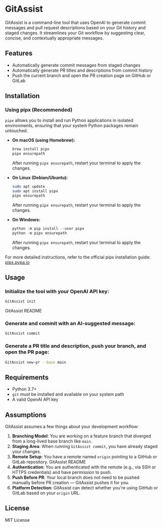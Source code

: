# GitAssist
GitAssist is a command-line tool that uses OpenAI to generate commit messages and pull
request descriptions based on your Git history and staged changes. It streamlines your Git
workflow by suggesting clear, concise, and contextually appropriate messages.
## Features
- Automatically generate commit messages from staged changes
- Automatically generate PR titles and descriptions from commit history
- Push the current branch and open the PR creation page on GitHub or GitLab
## Installation
### Using pipx (Recommended)

`pipx` allows you to install and run Python applications in isolated environments, ensuring that your system Python packages remain untouched.

- **On macOS (using Homebrew):**

  ```bash
  brew install pipx
  pipx ensurepath
  ```

  After running `pipx ensurepath`, restart your terminal to apply the changes.

- **On Linux (Debian/Ubuntu):**

  ```bash
  sudo apt update
  sudo apt install pipx
  pipx ensurepath
  ```

  After running `pipx ensurepath`, restart your terminal to apply the changes.

- **On Windows:**

  ```powershell
  python -m pip install --user pipx
  python -m pipx ensurepath
  ```

  After running `pipx ensurepath`, restart your terminal to apply the changes.

For more detailed instructions, refer to the official pipx installation guide: [pipx.pypa.io](https://pipx.pypa.io/stable/installation/)

## Usage
### Initialize the tool with your OpenAI API key:
```bash
GitAssist init
```
GitAssist README
### Generate and commit with an AI-suggested message:
```bash
GitAssist commit
```
### Generate a PR title and description, push your branch, and open the PR page:
```bash
GitAssist new-pr --base main
```
## Requirements
- Python 3.7+
- `git` must be installed and available on your system path
- A valid OpenAI API key
## Assumptions
GitAssist assumes a few things about your development workflow:
1. **Branching Model**: You are working on a feature branch that diverged from a long-lived
base branch like `main`.
2. **Staging Area**: When running `GitAssist commit`, you have already staged your changes.
3. **Remote Setup**: You have a remote named `origin` pointing to a GitHub or GitLab
repository.
GitAssist README
4. **Authentication**: You are authenticated with the remote (e.g., via SSH or HTTPS
credentials) and have permission to push.
5. **Push Before PR**: Your local branch does not need to be pushed manually before PR
creation — GitAssist pushes it for you.
6. **Platform Detection**: GitAssist can detect whether you're using GitHub or GitLab based
on your `origin` URL.
## License
MIT License
